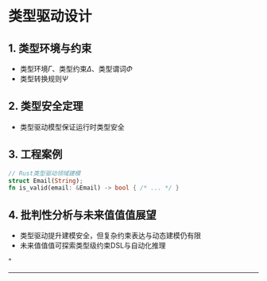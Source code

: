 ﻿# 类型驱动设计

## 1. 类型环境与约束

- 类型环境$\Gamma$、类型约束$\Delta$、类型谓词$\Phi$
- 类型转换规则$\Psi$

## 2. 类型安全定理

- 类型驱动模型保证运行时类型安全

## 3. 工程案例

```rust
// Rust类型驱动领域建模
struct Email(String);
fn is_valid(email: &Email) -> bool { /* ... */ }
```

## 4. 批判性分析与未来值值值展望

- 类型驱动提升建模安全，但复杂约束表达与动态建模仍有限
- 未来值值值可探索类型级约束DSL与自动化推理

"

---
